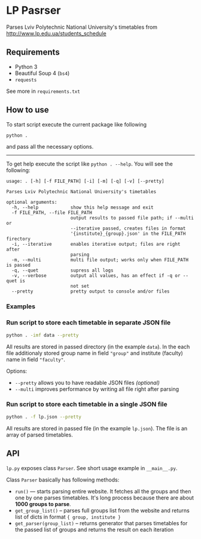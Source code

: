 # LP Pasrser

Parses Lviv Polytechnic National University's timetables from
http://www.lp.edu.ua/students_schedule

## Requirements

- Python 3
- Beautiful Soup 4 (`bs4`)
- `requests`

See more in `requirements.txt`

## How to use

To start script execute the current package like following

```sh
python .
```

and pass all the necessary options.

---

To get help execute the script like `python . --help`.
You will see the following:

```
usage: . [-h] [-f FILE_PATH] [-i] [-m] [-q] [-v] [--pretty]

Parses Lviv Polytechnic National University's timetables

optional arguments:
  -h, --help            show this help message and exit
  -f FILE_PATH, --file FILE_PATH
                        output results to passed file path; if --multi or
                        --iterative passed, creates files in format
                        '{institute}_{group}.json' in the FILE_PATH firectory
  -i, --iterative       enables iterative output; files are right after
                        parsing
  -m, --multi           multi file output; works only when FILE_PATH is passed
  -q, --quet            supress all logs
  -v, --verbose         output all values, has an effect if -q or --quet is
                        not set
  --pretty              pretty output to console and/or files
```

### Examples

### Run script to store each timetable in separate JSON file

```sh
python . -imf data --pretty
```

All results are stored in passed directory (in the example `data`).
In the each file additionaly stored group name in field `"group"` and
institute (faculty) name in field `"faculty"`.

Options:

- `--pretty` allows you to have readable JSON files _(optional)_
- `--multi` improves performance by writing all file right after parsing

### Run script to store each timetable in a single JSON file

```sh
python . -f lp.json --pretty
```

All results are stored in passed file (in the example `lp.json`).
The file is an array of parsed timetables.

## API

`lp.py` exposes class `Parser`. See short usage example in `__main__.py`.

Class `Parser` basically has following methods:

- `run()` — starts parsing entire website.
  It fetches all the groups and then one by one parses timetables.
  It's long process because there are about **1000 groups to parse**.
- `get_group_list()` – parses full groups list from the website and returns
  list of dicts in format `{ group, institute }`
- `get_parser(group_list)` – returns generator that parses timetables for the
  passed list of groups and returns the result on each iteration
